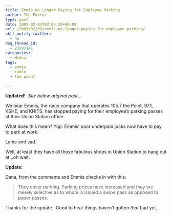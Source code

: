 ```yaml
---
title: Emmis No Longer Paying for Employee Parking
author: The Editor
type: post
date: 2009-02-04T02:03:20+00:00
url: /2009/02/03/emmis-no-longer-paying-for-employee-parking/
aktt_notify_twitter:
  - no
dsq_thread_id:
  - 23293141
categories:
  - Media
tags:
  - emmis
  - radio
  - the point

---
```

**Updated!**  _See below original post&#8230;_

We hear Emmis, the radio company that operates 105.7 the Point, 97.1, KSHE, and KHITS, has stopped paying for their employee&#8217;s parking passes at their Union Station office.

What does this mean? Yup. Emmis&#8217; poor underpaid jocks now have to pay to park at work.

Lame and sad.

Well, at least they have all those fabulous shops in Union Station to hang out at&#8230;oh wait.

**Update:** 

Dana, from the comments and Emmis checks in with this:

> They cover parking. Parking prices have increased and they are merely selective as to whom is issued a swipe pass as opposed to paper passes.

Thanks for the update.  Good to hear things haven&#8217;t gotten _that_ bad yet.